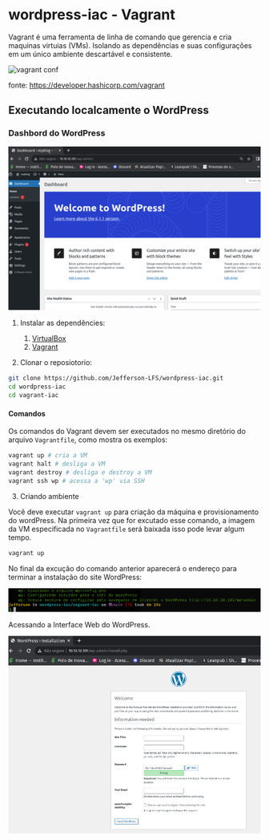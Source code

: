 # wordpress-iac - Vagrant

Vagrant é uma ferramenta de linha de comando que gerencia e cria maquinas virtuias (VMs). Isolando as dependências e suas configurações em um único ambiente descartável e consistente.

![vagrant conf](https://www.datocms-assets.com/2885/1662053789-dev-dot-product-landing-what-is-vagrant-diagram.png)

fonte: https://developer.hashicorp.com/vagrant

## Executando localcamente o WordPress

### Dashbord do WordPress

![dashbord WordPress](screenshots/dashbord_wordpress.png)

1. Instalar as dependêncies:

   1. [VirtualBox](https://www.virtualbox.org/wiki/Downloads)
   1. [Vagrant](https://www.vagrantup.com/downloads)

2. Clonar o reposiotorio:

```bash
git clone https://github.com/Jefferson-LFS/wordpress-iac.git
cd wordpress-iac
cd vagrant-iac
```

#### Comandos

Os comandos do Vagrant devem ser executados no mesmo diretório do arquivo `Vagrantfile`, como mostra os exemplos:

```bash
vagrant up # cria a VM
vagrant halt # desliga a VM
vagrant destroy # desliga e destroy a VM
vagrant ssh wp # acessa a 'wp' via SSH
```

3. Criando ambiente

Você deve executar `vagrant up` para criação da máquina e provisionamento do wordPress. Na primeira vez que for excutado esse comando, a imagem da VM especificada no `Vagrantfile` será baixada isso pode levar algum tempo.

```bash
vagrant up
```

No final da excução do comando anterior aparecerá o endereço para terminar a instalação do site WordPress:

![final da excução](screenshots/final_excacao.png)

Acessando a Interface Web do WordPress.

![acessaondo WordPress](screenshots/interface_web_wp.png)

